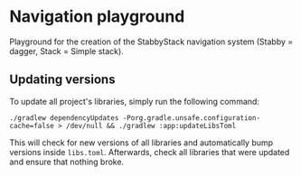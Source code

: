 # Navigation playground

Playground for the creation of the StabbyStack navigation system (Stabby = dagger, Stack = Simple stack).

## Updating versions

To update all project's libraries, simply run the following command:

`./gradlew dependencyUpdates -Porg.gradle.unsafe.configuration-cache=false > /dev/null && ./gradlew :app:updateLibsToml`

This will check for new versions of all libraries and automatically bump versions inside `libs.toml`. Afterwards, check all
libraries that were updated and ensure that nothing broke.
